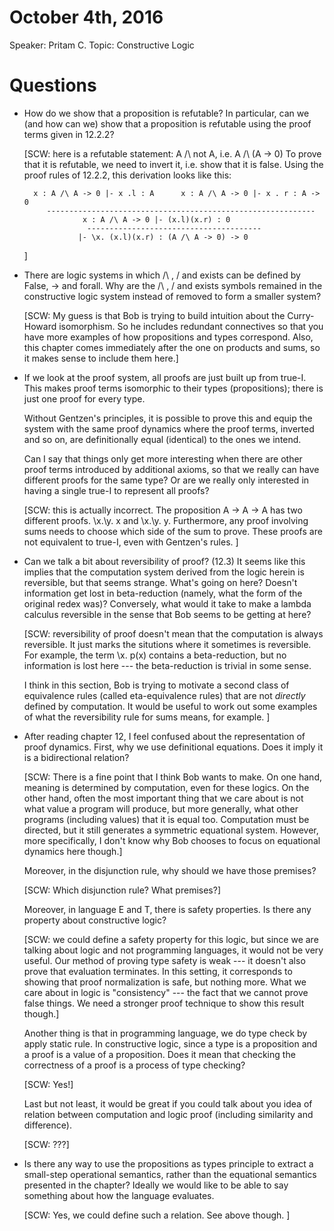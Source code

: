 # October 4th, 2016

Speaker: Pritam C.
Topic: Constructive Logic

# Questions


- How do we show that a proposition is refutable? In particular, can we (and
  how can we) show that a proposition is refutable using the proof terms given
  in 12.2.2?

  [SCW: here is a refutable statement:   A /\ not A, i.e.  A /\ (A -> 0)
  To prove that it is refutable, we need to invert it, i.e. show that
  it is false. Using the proof rules of 12.2.2, this derivation looks like
  this:

        x : A /\ A -> 0 |- x .l : A      x : A /\ A -> 0 |- x . r : A -> 0
           ------------------------------------------------------------
                   x : A /\ A -> 0 |- (x.l)(x.r) : 0
	           		---------------------------------------
                  |- \x. (x.l)(x.r) : (A /\ A -> 0) -> 0

  ]

- There are logic systems in which /\ , \/ and exists can be defined by False,
  -> and forall. Why are the /\ , \/ and exists symbols remained in the
  constructive logic system instead of removed to form a smaller system?

  [SCW: My guess is that Bob is trying to build intuition about the
  Curry-Howard isomorphism. So he includes redundant connectives so that you
  have more examples of how propositions and types correspond. Also, this
  chapter comes immediately after the one on products and sums, so it makes
  sense to include them here.]

- If we look at the proof system, all proofs are just built up from
  true-I. This makes proof terms isomorphic to their types (propositions);
  there is just one proof for every type.

  Without Gentzen's principles, it is possible to prove this and equip the
  system with the same proof dynamics where the proof terms, inverted and so
  on, are definitionally equal (identical) to the ones we intend.

  Can I say that things only get more interesting when there are other proof
  terms introduced by additional axioms, so that we really can have different
  proofs for the same type? Or are we really only interested in having a
  single true-I to represent all proofs?

  [SCW: this is actually incorrect.  The proposition  A -> A -> A has two
  different proofs.  \x.\y. x and \x.\y. y. Furthermore, any proof involving
  sums needs to choose which side of the sum to prove. These proofs are
  not equivalent to true-I, even with Gentzen's rules. ]

- Can we talk a bit about reversibility of proof? (12.3) It seems like this
  implies that the computation system derived from the logic herein is
  reversible, but that seems strange. What's going on here? Doesn't
  information get lost in beta-reduction (namely, what the form of the
  original redex was)? Conversely, what would it take to make a lambda
  calculus reversible in the sense that Bob seems to be getting at here?

  [SCW: reversibility of proof doesn't mean that the computation is always 
  reversible. It just marks the situtions where it sometimes is reversible.
  For example, the term \x. p(x)  contains a beta-reduction, but no information
  is lost here --- the beta-reduction is trivial in some sense.

  I think in this section, Bob is trying to motivate a second class of
  equivalence rules (called eta-equivalence rules) that are not *directly*
  defined by computation. It would be useful to work out some examples of what
  the reversibility rule for sums means, for example. ]

- After reading chapter 12, I feel confused about the representation of proof
  dynamics. First, why we use definitional equations. Does it imply it is a
  bidirectional relation?

  [SCW: There is a fine point that I think Bob wants to make. On one hand,
  meaning is determined by computation, even for these logics.  On the other
  hand, often the most important thing that we care about is not what value a
  program will produce, but more generally, what other programs (including
  values) that it is equal too. Computation must be directed, but it still
  generates a symmetric equational system. However, more specifically, I don't
  know why Bob chooses to focus on equational dynamics here though.]

  Moreover, in the disjunction rule, why should we have those premises?

  [SCW: Which disjunction rule? What premises?]

  Moreover, in language E and T, there is safety properties. Is there any
  property about constructive logic?

  [SCW: we could define a safety property for this logic, but since we are
  talking about logic and not programming languages, it would not be very
  useful. Our method of proving type safety is weak --- it doesn't also prove
  that evaluation terminates. In this setting, it corresponds to showing that
  proof normalization is safe, but nothing more.  What we care about in logic
  is "consistency" --- the fact that we cannot prove false things. We need a
  stronger proof technique to show this result though.]

  Another thing is that in programming language, we do type check by apply
  static rule. In constructive logic, since a type is a proposition and a
  proof is a value of a proposition. Does it mean that checking the
  correctness of a proof is a process of type checking?

  [SCW: Yes!]
  
  Last but not least, it would be great if you could talk about you idea of
  relation between computation and logic proof (including similarity and
  difference).

  [SCW: ???]

- Is there any way to use the propositions as types principle to extract a
  small-step operational semantics, rather than the equational semantics
  presented in the chapter? Ideally we would like to be able to say something
  about how the language evaluates.

  [SCW: Yes, we could define such a relation. See above though. ]